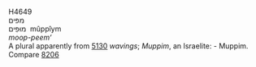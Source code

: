 <body>
  <p>H4649<br>  מפּים  <br> מוּפִּים  ‎  mûppı̂ym  <br><i>moop-peem‘ </i><br>A plural apparently from <a href="h5130.htm">5130</a>  <i>wavings</i>; <i>Muppim</i>, an Israelite: - Muppim. Compare <a href="h8206.htm">8206</a> <br></p>
 </body>